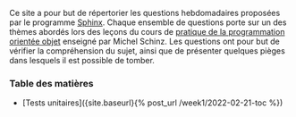 Ce site a pour but de répertorier les questions hebdomadaires proposées par le programme [Sphinx](https://github.com/Tran-Antoine/sphinx). Chaque ensemble de questions porte sur un des thèmes abordés lors des leçons du cours de [pratique de la programmation orientée objet](https://edu.epfl.ch/coursebook/fr/pratique-de-la-programmation-orientee-objet-CS-108) enseigné par Michel Schinz. Les questions ont pour but de vérifier la compréhension du sujet, ainsi que de présenter quelques pièges dans lesquels il est possible de tomber.

### Table des matières 

* [Tests unitaires]({site.baseurl}{% post_url /week1/2022-02-21-toc %})
